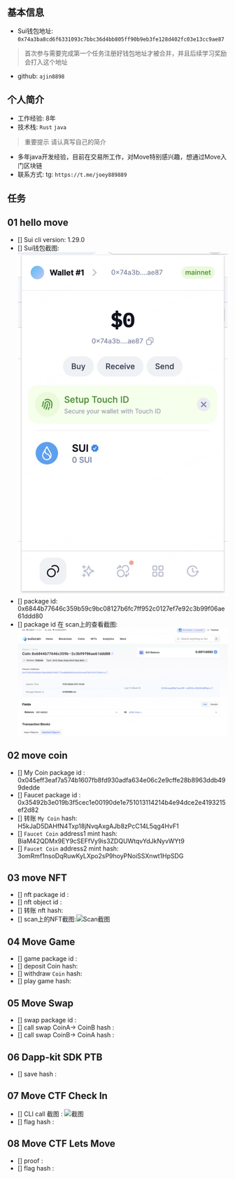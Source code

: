 ## 基本信息
- Sui钱包地址: `0x74a3ba8cd6f6331093c7bbc36d4bb805ff90b9eb3fe128d402fc03e13cc9ae87`
> 首次参与需要完成第一个任务注册好钱包地址才被合并，并且后续学习奖励会打入这个地址
- github: `ajin8898`

## 个人简介
- 工作经验: 8年
- 技术栈: `Rust` `java`
> 重要提示 请认真写自己的简介
- 多年java开发经验，目前在交易所工作，对Move特别感兴趣，想通过Move入门区块链
- 联系方式: tg: `https://t.me/joey889889` 

## 任务

##   01 hello move  
- [] Sui cli version: 1.29.0
- [] Sui钱包截图: ![Sui钱包截图](./images/task01.jpg)
- [] package id: 0x6844b77646c359b59c9bc08127b6fc7ff952c0127ef7e92c3b99f06ae61ddd80
- [] package id 在 scan上的查看截图:![Scan截图](./images/task01-1.png)

##   02 move coin
- [] My Coin package id : 0x045eff3eaf7a574b1607fb8fd930adfa634e06c2e9cffe28b8963ddb499dedde
- [] Faucet package id : 0x35492b3e019b3f5cec1e00190de1e751013114214b4e94dce2e4193215ef2d82
- [] 转账 `My Coin` hash: H5kJaD5DAHfN4Txp18jNvqAxgAJb8zPcC14L5qg4HvF1
- [] `Faucet Coin` address1 mint hash: BiaM42QDMx9EY9cSEFfVy9is3ZDQUWtqvYdJkNyvWYt9
- [] `Faucet Coin` address2 mint hash: 3omRmf1nsoDqRuwKyLXpo2sP9hoyPNoiSSXnwt1HpSDG

##   03 move NFT
- [] nft package id :
- [] nft object id : 
- [] 转账 nft  hash:
- [] scan上的NFT截图:![Scan截图](./images/你的图片地址)

##   04 Move Game
- [] game package id :
- [] deposit Coin hash:
- [] withdraw `Coin` hash:
- [] play game hash:

##   05 Move Swap
- [] swap package id :
- [] call swap CoinA-> CoinB  hash :
- [] call swap CoinB-> CoinA  hash :

##   06 Dapp-kit SDK PTB
- [] save hash :

##   07 Move CTF Check In
- [] CLI call 截图 : ![截图](./images/你的图片地址)
- [] flag hash :

##   08 Move CTF Lets Move
- [] proof : 
- [] flag hash :
